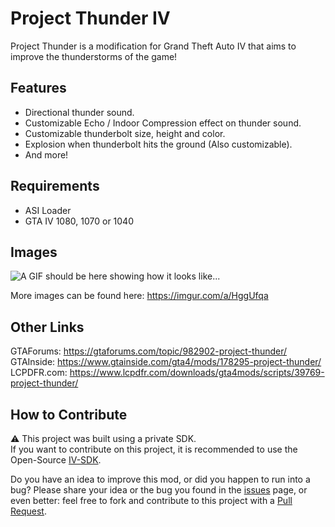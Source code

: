 # Project Thunder IV
Project Thunder is a modification for Grand Theft Auto IV that aims to improve the thunderstorms of the game!

## Features
- Directional thunder sound.  
- Customizable Echo / Indoor Compression effect on thunder sound.  
- Customizable thunderbolt size, height and color.  
- Explosion when thunderbolt hits the ground (Also customizable).  
- And more!  

## Requirements
- ASI Loader
- GTA IV 1080, 1070 or 1040

## Images
![A GIF should be here showing how it looks like...](https://media.giphy.com/media/sBcd4x7FYCoNEApotd/giphy.gif)  

More images can be found here: https://imgur.com/a/HggUfqa

## Other Links
GTAForums: https://gtaforums.com/topic/982902-project-thunder/  
GTAInside: https://www.gtainside.com/gta4/mods/178295-project-thunder/  
LCPDFR.com: https://www.lcpdfr.com/downloads/gta4mods/scripts/39769-project-thunder/  

## How to Contribute
⚠ This project was built using a private SDK.  
If you want to contribute on this project, it is recommended to use the Open-Source [IV-SDK](https://github.com/Zolika1351/iv-sdk).  
  
Do you have an idea to improve this mod, or did you happen to run into a bug? Please share your idea or the bug you found in the [issues](https://github.com/ClonkAndre/ProjectThunderIV/issues) page, or even better: feel free to fork and contribute to this project with a [Pull Request](https://github.com/ClonkAndre/ProjectThunderIV/pulls).
